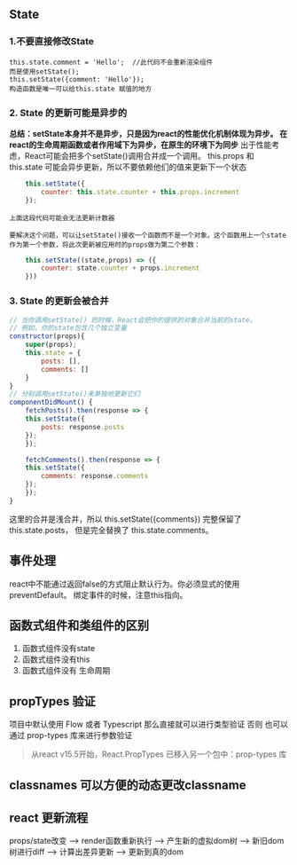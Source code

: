 ## State
### 1.不要直接修改State
    this.state.comment = 'Hello';  //此代码不会重新渲染组件
    而是使用setState();
    this.setState({comment: 'Hello'});
    构造函数是唯一可以给this.state 赋值的地方
### 2. State 的更新可能是异步的
**总结：setState本身并不是异步，只是因为react的性能优化机制体现为异步。 在react的生命周期函数或者作用域下为异步，在原生的环境下为同步**
出于性能考虑，React可能会把多个setState()调用合并成一个调用。
this.props 和 this.state 可能会异步更新，所以不要依赖他们的值来更新下一个状态
``` js
    this.setState({
        counter: this.state.counter + this.props.increment
    });
```
    上面这段代码可能会无法更新计数器

    要解决这个问题，可以让setState()接收一个函数而不是一个对象。这个函数用上一个state作为第一个参数，将此次更新被应用时的props做为第二个参数：
```js
    this.setState((state,props) => ({
        counter: state.counter + props.increment
    }))
```
### 3. State 的更新会被合并
``` js
// 当你调用setState() 的时候，React会把你的提供的对象合并当前的state。
// 例如，你的state包含几个独立变量
constructor(props){
    super(props);
    this.state = {
        posts: [],
        comments: []
    }
}
// 分别调用setState()来单独地更新它们
componentDidMount() {
    fetchPosts().then(response => {
    this.setState({
        posts: response.posts
    });
    });

    fetchComments().then(response => {
    this.setState({
        comments: response.comments
    });
    }); 
}
```
这里的合并是浅合并，所以 this.setState({comments}) 完整保留了 this.state.posts， 但是完全替换了 this.state.comments。

## 事件处理
react中不能通过返回false的方式阻止默认行为。你必须显式的使用preventDefault。
绑定事件的时候，注意this指向。

## 函数式组件和类组件的区别
1. 函数式组件没有state
2. 函数式组件没有this
3. 函数式组件没有 生命周期

## propTypes 验证
项目中默认使用 Flow 或者 Typescript 那么直接就可以进行类型验证
否则 也可以通过 prop-types 库来进行参数验证

> 从react v15.5开始，React.PropTypes 已移入另一个包中：prop-types 库

## classnames  可以方便的动态更改classname

## react 更新流程
props/state改变 --> render函数重新执行 --> 产生新的虚拟dom树 --> 新旧dom树进行diff --> 计算出差异更新 --> 更新到真的dom